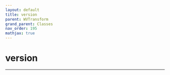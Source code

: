 ```yaml
---
layout: default
title: version
parent: WVTransform
grand_parent: Classes
nav_order: 195
mathjax: true
---
```


#  version




---


